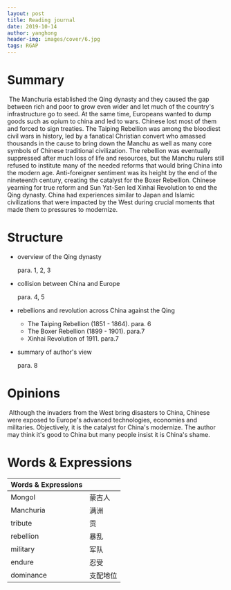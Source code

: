 ```yaml
---
layout: post
title: Reading journal
date: 2019-10-14
author: yanghong
header-img: images/cover/6.jpg
tags: RGAP 
---
```


# Summary

​	The Manchuria established the Qing dynasty and they caused the gap between rich and poor to grow even wider and let much of the country's infrastructure go to seed. At the same time, Europeans wanted to dump goods such as opium to china and led to wars. Chinese lost most of them and forced to sign treaties. The Taiping Rebellion was among the bloodiest civil wars in history, led by a fanatical Christian convert who amassed thousands in the cause to bring down the Manchu as well as many core symbols of Chinese traditional civilization. The rebellion was eventually suppressed after much loss of life and resources, but the Manchu rulers still refused to institute many of the needed reforms that would bring China into the modern age. Anti-foreigner sentiment was its height by the end of the nineteenth century, creating the catalyst for the Boxer Rebellion. Chinese yearning for true reform and Sun Yat-Sen led Xinhai Revolution to end the Qing dynasty. China had experiences similar to Japan and Islamic  civilizations that were impacted by the West during crucial moments that made them to pressures to modernize. 

# Structure

+ overview of the Qing dynasty

	para. 1, 2, 3

+ collision between China and Europe

	para. 4, 5

+ rebellions and revolution across China against the Qing

	+ The Taiping Rebellion (1851 - 1864). para. 6
	+ The Boxer Rebellion (1899 - 1901). para.7
	+ Xinhai Revolution of 1911. para.7

+ summary of author's view

	para. 8

# Opinions

​	Although the invaders from the West bring disasters to China, Chinese were exposed to Europe's advanced technologies, economies and militaries. Objectively, it is the catalyst for China's modernize. The author may think it's good to China but many people insist it is China's shame.

# Words & Expressions



| Words & Expressions |      |
|----  |----  |
| Mongol | 蒙古人 |
| Manchuria | 满洲 |
| tribute | 贡 |
| rebellion | 暴乱 |
| military | 军队 |
| endure | 忍受 |
| dominance | 支配地位 |


